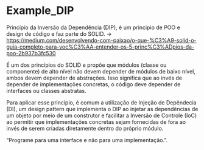 # Example_DIP

Princípio da Inversão da Dependência (DIP), é um principio de POO e design de código e faz parte do SOLID.
-> https://medium.com/desenvolvendo-com-paixao/o-que-%C3%A9-solid-o-guia-completo-para-voc%C3%AA-entender-os-5-princ%C3%ADpios-da-poo-2b937b3fc530

É um dos princípios do SOLID e propõe que módulos (classe ou componente) de alto nível não devem depender de módulos de baixo nível, ambos devem depender de abstrações. Isso significa que ao invés de depender de implementações concretas, o código deve depender de interfaces ou classes abstratas.

Para aplicar esse princípio, é comum a utilização de Injeção de Depêndecia (DI), um design pattern que implementa o DIP ao injetar as dependências de um objeto por meio de um construtor e facilitar a Inversão de Controle (IoC) ao permitir que implementações concretas sejam fornecidas de fora ao invés de serem criadas diretamente dentro do próprio módulo.

“Programe para uma interface e não para uma implementação.”.
